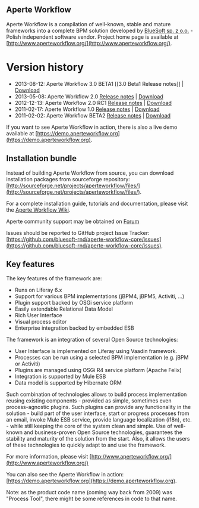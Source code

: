 Aperte Workflow
-----------------
Aperte Workflow is a compilation of well-known, stable and mature frameworks into a complete BPM solution developed by
[BlueSoft sp. z o.o.](http://www.bluesoft.net.pl/) - Polish independent software vendor. Project home page is available
at [http://www.aperteworkflow.org/](http://www.aperteworkflow.org/).

# Version history
* 2013-08-12: Aperte Workflow 3.0 BETA1 [[3.0 Beta1 Release notes]] | [Download](https://sourceforge.net/projects/aperteworkflow/files/AW3.0-beta1/)
* 2013-05-08: Aperte Workflow 2.0 [Release notes](https://github.com/bluesoft-rnd/aperte-workflow-core/wiki/2.0-Release-notes) | [Download](https://sourceforge.net/projects/aperteworkflow/files/AW2.0/)
* 2012-12-13: Aperte Workflow 2.0 RC1 [Release notes](https://github.com/bluesoft-rnd/aperte-workflow-core/wiki/2.0-RC1-Release-notes) | [Download](https://sourceforge.net/projects/aperteworkflow/files/AW2.0-RC1/)
* 2011-02-17: Aperte Workflow 1.0 [Release notes](https://github.com/bluesoft-rnd/aperte-workflow-core/wiki/1.0-release-notes) | [Download](https://sourceforge.net/projects/aperteworkflow/files/AW1.0/)
* 2011-02-02: Aperte Workflow BETA2 [Release notes](https://github.com/bluesoft-rnd/aperte-workflow-core/wiki/Beta2-release-notes) | [Download](https://sourceforge.net/projects/aperteworkflow/files/BETA2/)

If you want to see Aperte Workflow in action, 
there is also a live demo available at [https://demo.aperteworkflow.org](https://demo.aperteworkflow.org). 

Installation bundle
-------------------
Instead of building Aperte Workflow from source, you can download installation packages from sourceforge repository: [http://sourceforge.net/projects/aperteworkflow/files/](http://sourceforge.net/projects/aperteworkflow/files/).

For a complete installation guide, tutorials and documentation, please visit the [Aperte Workflow Wiki](https://github.com/bluesoft-rnd/aperte-workflow-core/wiki).

Aperte community support may be obtained on [Forum](http://www.aperteworkflow.org/forum)

Issues should be reported to GitHub project Issue Tracker: [https://github.com/bluesoft-rnd/aperte-workflow-core/issues](https://github.com/bluesoft-rnd/aperte-workflow-core/issues).


Key features
------------

The key features of the framework are:

* Runs on Liferay 6.x
* Support for various BPM implementations (jBPM4, jBPM5, Activiti, ...)
* Plugin support backed by OSGi service platform
* Easily extendable Relational Data Model
* Rich User Interface
* Visual process editor
* Enterprise integration backed by embedded ESB

The framework is an integration of several Open Source technologies:

* User Interface is implemented on Liferay using Vaadin framework.
* Processes can be run using a selected BPM implementation (e.g. jBPM or Activiti)
* Plugins are managed using OSGi R4 service platform (Apache Felix)
* Integration is supported by Mule ESB
* Data model is supported by Hibernate ORM

Such combination of technologies allows to build process implementation reusing existing components - provided as simple,
sometimes even process-agnostic plugins. Such plugins can provide any functionality in the solution - build part of
the user interface, start or progress processes from an email, invoke Mule ESB service, provide language localization
(i18n), etc. - while still keeping the core of the system clean and simple. Use of well-known and business-proven
Open Source technologies, guarantees the stability and maturity of the solution from the start. Also,
it allows the users of these technologies to quickly adapt to and use the framework.

For more information, please visit 
[http://www.aperteworkflow.org/](http://www.aperteworkflow.org/)

You can also see the Aperte Workflow in action: [https://demo.aperteworkflow.org](https://demo.aperteworkflow.org).

Note: as the product code name (coming way back from 2009) was "Process Tool", there might be some references in code to that name.
